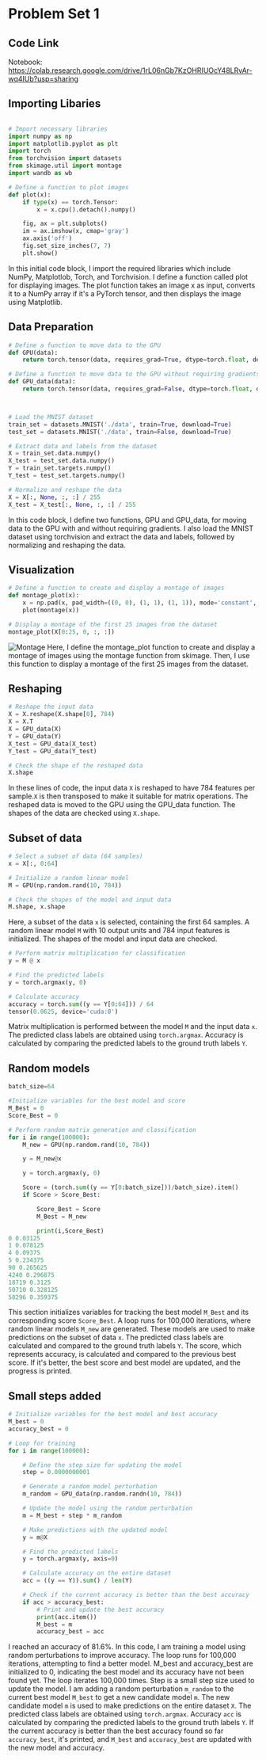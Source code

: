 # Problem Set 1

## Code Link
Notebook:
https://colab.research.google.com/drive/1rL06nGb7KzOHRIUOcY48LRvAr-wq4IUb?usp=sharing


## Importing Libaries 
```python

# Import necessary libraries
import numpy as np
import matplotlib.pyplot as plt
import torch
from torchvision import datasets
from skimage.util import montage
import wandb as wb

# Define a function to plot images
def plot(x):
    if type(x) == torch.Tensor:
        x = x.cpu().detach().numpy()

    fig, ax = plt.subplots()
    im = ax.imshow(x, cmap='gray')
    ax.axis('off')
    fig.set_size_inches(7, 7)
    plt.show()
```
In this initial code block, I import the required libraries which include NumPy, Matplotlob, Torch, and Torchvision. I define a function called plot for displaying images. The plot function takes an image x as input, converts it to a NumPy array if it's a PyTorch tensor, and then displays the image using Matplotlib.

## Data Preparation 

```python
# Define a function to move data to the GPU
def GPU(data):
    return torch.tensor(data, requires_grad=True, dtype=torch.float, device=torch.device('cuda'))

# Define a function to move data to the GPU without requiring gradients
def GPU_data(data):
    return torch.tensor(data, requires_grad=False, dtype=torch.float, device=torch.device('cuda'))



# Load the MNIST dataset
train_set = datasets.MNIST('./data', train=True, download=True)
test_set = datasets.MNIST('./data', train=False, download=True)

# Extract data and labels from the dataset
X = train_set.data.numpy()
X_test = test_set.data.numpy()
Y = train_set.targets.numpy()
Y_test = test_set.targets.numpy()

# Normalize and reshape the data
X = X[:, None, :, :] / 255
X_test = X_test[:, None, :, :] / 255
```
In this code block, I define two functions, GPU and GPU_data, for moving data to the GPU with and without requiring gradients. I also load the MNIST dataset using torchvision and extract the data and labels, followed by normalizing and reshaping the data.

## Visualization 
```python
# Define a function to create and display a montage of images
def montage_plot(x):
    x = np.pad(x, pad_width=((0, 0), (1, 1), (1, 1)), mode='constant', constant_values=0)
    plot(montage(x))

# Display a montage of the first 25 images from the dataset
montage_plot(X[0:25, 0, :, :])
```
![Montage](https://github.com/helenmcastro/MathDataScience_2023/blob/main/montage-plot.png?raw=true) 
Here, I define the montage_plot function to create and display a montage of images using the montage function from skimage. Then, I use this function to display a montage of the first 25 images from the dataset.

## Reshaping
```python
# Reshape the input data
X = X.reshape(X.shape[0], 784)
X = X.T
X = GPU_data(X)
Y = GPU_data(Y)
X_test = GPU_data(X_test)
Y_test = GPU_data(Y_test)

# Check the shape of the reshaped data
X.shape
```
In these lines of code, the input data `X` is reshaped to have 784 features per sample.`X` is then transposed to make it suitable for matrix operations. The reshaped data is moved to the GPU using the GPU_data function. The shapes of the data are checked using `X.shape`.

## Subset of data
```python
# Select a subset of data (64 samples)
x = X[:, 0:64]

# Initialize a random linear model
M = GPU(np.random.rand(10, 784))

# Check the shapes of the model and input data
M.shape, x.shape

```
Here, a subset of the data `x` is selected, containing the first 64 samples.
A random linear model `M` with 10 output units and 784 input features is initialized.
The shapes of the model and input data are checked.

```python
# Perform matrix multiplication for classification
y = M @ x

# Find the predicted labels
y = torch.argmax(y, 0)

# Calculate accuracy
accuracy = torch.sum((y == Y[0:64])) / 64
tensor(0.0625, device='cuda:0')
```
Matrix multiplication is performed between the model `M` and the input data `x`.
The predicted class labels are obtained using `torch.argmax`.
Accuracy is calculated by comparing the predicted labels to the ground truth labels `Y`.

##  Random models
```python
batch_size=64

#Initialize variables for the best model and score
M_Best = 0
Score_Best = 0

# Perform random matrix generation and classification
for i in range(100000):
    M_new = GPU(np.random.rand(10, 784))

    y = M_new@x

    y = torch.argmax(y, 0)

    Score = (torch.sum((y == Y[0:batch_size]))/batch_size).item()
    if Score > Score_Best:

        Score_Best = Score
        M_Best = M_new

        print(i,Score_Best)
0 0.03125
1 0.078125
4 0.09375
5 0.234375
90 0.265625
4240 0.296875
18719 0.3125
50710 0.328125
58296 0.359375
```
This section initializes variables for tracking the best model `M_Best` and its corresponding score `Score_Best`.
A loop runs for 100,000 iterations, where random linear models `M_new` are generated. These models are used to make predictions on the subset of data `x`.
The predicted class labels are calculated and compared to the ground truth labels `Y`. The score, which represents accuracy, is calculated and compared to the previous best score. If it's better, the best score and best model are updated, and the progress is printed.

## Small steps added

```python
# Initialize variables for the best model and best accuracy
M_best = 0
accuracy_best = 0

# Loop for training
for i in range(100000):

    # Define the step size for updating the model
    step = 0.0000000001

    # Generate a random model perturbation
    m_random = GPU_data(np.random.randn(10, 784))

    # Update the model using the random perturbation
    m = M_best + step * m_random

    # Make predictions with the updated model
    y = m@X

    # Find the predicted labels
    y = torch.argmax(y, axis=0)

    # Calculate accuracy on the entire dataset
    acc = ((y == Y)).sum() / len(Y)

    # Check if the current accuracy is better than the best accuracy
    if acc > accuracy_best:
        # Print and update the best accuracy
        print(acc.item())
        M_best = m
        accuracy_best = acc
```
I reached an accuracy of 81.6%.
In this code, I am training a model using random perturbations to improve accuracy.
The loop runs for 100,000 iterations, attempting to find a better model. M_best and accuracy_best are initialized to 0, indicating the best model and its accuracy have not been found yet. The loop iterates 100,000 times. Step is a small step size used to update the model. I am adding a random perturbation `m_random` to the current best model `M_best` to get a new candidate model `m`. The new candidate model `m` is used to make predictions on the entire dataset `X`. The predicted class labels are obtained using `torch.argmax`. Accuracy `acc` is calculated by comparing the predicted labels to the ground truth labels `Y`. If the current accuracy is better than the best accuracy found so far `accuracy_best`, it's printed, and `M_best` and `accuracy_best` are updated with the new model and accuracy.


